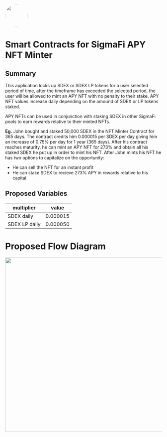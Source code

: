 <img src="https://user-images.githubusercontent.com/33762147/155625647-55c69f06-e0ea-44a8-a425-7aa086c329c5.png" style="border-radius:50%;width:72px;">

# Smart Contracts for SigmaFi APY NFT Minter

## Summary

This application locks up SDEX or SDEX LP tokens for a user selected period of time, after the timeframe has exceeded the selected period, the user will be allowed to mint an APY NFT with no penalty to their stake. APY NFT values increase daily depending on the amound of SDEX or LP tokens staked.

APY NFTs can be used in conjunction with staking SDEX in other SigmaFi pools to earn rewards relative to their minted NFTs.

**Eg.** John bought and staked 50,000 SDEX in the NFT Minter Contract for 365 days. The contract credits him 0.000015 per SDEX per day giving him an increase of 0.75% per day for 1 year (365 days). After his contract reaches maturity, he can mint an APY NFT for 273% and obtain all his staked SDEX he put up in order to mint his NFT. After John mints his NFT he has two options to capitalize on the opportunity:
* He can sell the NFT for an instant profit
* He can stake SDEX to recieve 273% APY in rewards relative to his capital

## Proposed Variables
<div align="center">
  
|multiplier|value|
|-------------|--------|
|SDEX daily   |0.000015|
|SDEX LP daily|0.000050|
  
</div>
  
# Proposed Flow Diagram

<p align="center">
<img src="https://user-images.githubusercontent.com/33762147/170084813-5bd49f1b-aba4-427b-b4fd-3b410ac35883.png" style="width:560px;">
</p>
